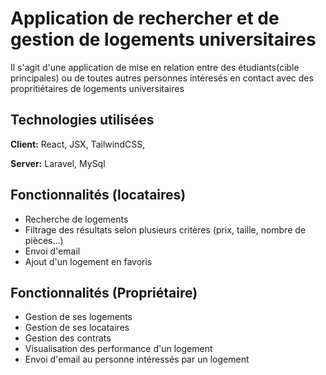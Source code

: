 
# Application de rechercher et de gestion de logements universitaires

Il s'agit d'une application de mise en relation entre des étudiants(cible principales) ou de toutes autres personnes intéresés en contact avec des propritiétaires de logements universitaires







## Technologies utilisées

**Client:** React, JSX, TailwindCSS,

**Server:** Laravel, MySql


## Fonctionnalités (locataires)

- Recherche de logements
- Filtrage des résultats selon plusieurs critères (prix, taille, nombre de pièces...)
- Envoi d'email 
- Ajout d'un logement en favoris

## Fonctionnalités (Propriétaire)

- Gestion de ses logements 
- Gestion de ses locataires
- Gestion des contrats
- Visualisation des performance d'un logement
- Envoi d'email au personne intéressés par un logement 
